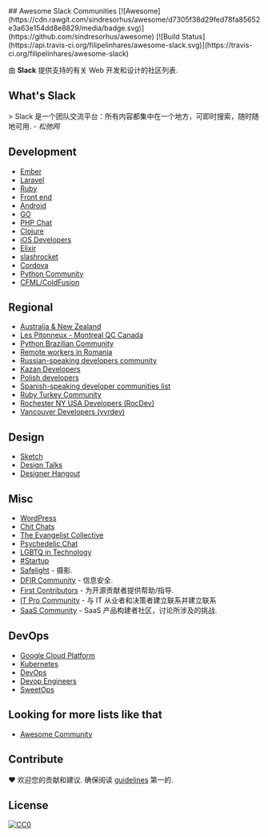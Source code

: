 <div class="github-widget" data-repo="filipelinhares/awesome-slack"></div>
<script async src="https://pagead2.googlesyndication.com/pagead/js/adsbygoogle.js"></script><ins class="adsbygoogle" style="display:block" data-ad-client="ca-pub-6890694312814945" data-ad-slot="5473692530" data-ad-format="auto"  data-full-width-responsive="true"></ins><script>(adsbygoogle = window.adsbygoogle || []).push({});</script>
## Awesome Slack Communities [![Awesome](https://cdn.rawgit.com/sindresorhus/awesome/d7305f38d29fed78fa85652e3a63e154dd8e8829/media/badge.svg)](https://github.com/sindresorhus/awesome)
[![Build Status](https://api.travis-ci.org/filipelinhares/awesome-slack.svg)](https://travis-ci.org/filipelinhares/awesome-slack)

由 **Slack** 提供支持的有关 Web 开发和设计的社区列表.

## What's Slack
 &gt; Slack 是一个团队交流平台：所有内容都集中在一个地方，可即时搜索，随时随地可用.  *- 松弛网*


## Development
- [Ember](https://ember-community-slackin.herokuapp.com/)
- [Laravel](https://larachat.co/)
- [Ruby](https://rubydevelopers.typeform.com/to/l7WVWl)
- [Front end](https://frontenddevelopers.org/)
- [Android](https://androidchat.co/)
- [GO](https://docs.google.com/forms/d/e/1FAIpQLScNsNXbz2SCLH5hVNoZS0C70nPAXv730SW9F3K1g6iVvlcUTg/viewform?fbzx=4754263898376949596)
- [PHP Chat](https://phpchat.co)
- [Clojure](http://clojurians.net/)
- [iOS Developers](https://ios-developers.io/)
- [Elixir](https://elixir-slackin.herokuapp.com/)
- [slashrocket](https://slashrocket.io/)
- [Cordova](http://slack.cordova.io/)
- [Python Community](https://pythoncommunity.herokuapp.com/)
- [CFML/ColdFusion](https://cfml-slack.herokuapp.com/)


## Regional
- [Australia & New Zealand](http://devanz.co)
- [Les Pitonneux - Montreal QC Canada](https://pitonneux.slack.com)
- [Python Brazilian Community](http://slack-pythonbrasil.herokuapp.com/)
- [Remote workers in Romania](https://github.com/filipelinhares/awesome-slack/blob/master/weworkremotely.slack.com/)
- [Russian-speaking developers community](https://rusdevs.herokuapp.com/)
- [Kazan Developers](https://devkzn.slack.com/)
- [Polish developers](http://slackin.devstyle.pl/)
- [Spanish-speaking developer communities list](https://github.com/comunidad-tecnologica/awesome-spanish-slack-dev-groups)
- [Ruby Turkey Community](https://rubytr.herokuapp.com/)
- [Rochester NY USA Developers (RocDev)](https://rocdev.org/)
- [Vancouver Developers (yvrdev)](https://yvrdev.slack.com/)

## Design
- [Sketch](http://teamsketch.io/)
- [Design Talks](https://docs.google.com/forms/d/e/1FAIpQLSeKT_LC8kKTzJ4JjmgVQVpfl24i1qBkjJ7TYyQcNHL7fBQkYQ/viewform?c=0&w=1)
- [Designer Hangout](https://www.designerhangout.co/)

## Misc
- [WordPress](https://make.wordpress.org/chat/)
- [Chit Chats](http://www.chitchats.co/)
- [The Evangelist Collective](https://github.com/evangelistcollective/)
- [Psychedelic Chat](http://psychedelicchat.com/)
- [LGBTQ in Technology](https://lgbtq.technology/)
- [#Startup](http://startup.chat)
- [Safelight](http://safelight.herokuapp.com/) - 摄影.
- [DFIR Community](https://rishi28.typeform.com/to/sTbTI8) - 信息安全.
- [First Contributors](https://firstcontributors.slack.com/join/shared_invite/enQtNjkxNzQwNzA2MTMwLTVhMWJjNjg2ODRlNWZhNjIzYjgwNDIyZWYwZjhjYTQ4OTBjMWM0MmFhZDUxNzBiYzczMGNiYzcxNjkzZDZlMDM#/) - 为开源贡献者提供帮助/指导.
- [IT Pro Community](https://www.electric.ai/it-pro-slack) - 与 IT 从业者和决策者建立联系并建立联系
- [SaaS Community](https://join.slack.com/t/saas-hgv7803/shared_invite/zt-qwvrywyr-8DmSpEzBiSWD2WQuB9r9pw) - SaaS 产品构建者社区，讨论所涉及的挑战.

## DevOps
- [Google Cloud Platform](http://bit.ly/gcp-slack)
- [Kubernetes](http://slack.kubernetes.io/)
- [DevOps](https://devopschat.co/)
- [Devop Engineers](https://www.devopsengineers.com/)
- [SweetOps](https://slack.cloudposse.com/)
## Looking for more lists like that
- [Awesome Community](https://github.com/phpearth/awesome-community)

## Contribute
 :heart: 欢迎您的贡献和建议. 确保阅读 [guidelines](https://github.com/filipelinhares/awesome-slack/blob/master/CONTRIBUTING.md) 第一的.

## License
[![CC0](http://mirrors.creativecommons.org/presskit/buttons/88x31/svg/cc-zero.svg)](https://creativecommons.org/publicdomain/zero/1.0/)
